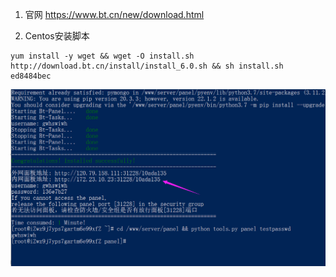 1. 官网 https://www.bt.cn/new/download.html

2. Centos安装脚本 

```shell
yum install -y wget && wget -O install.sh http://download.bt.cn/install/install_6.0.sh && sh install.sh ed8484bec
```

![](images\1111.png)

